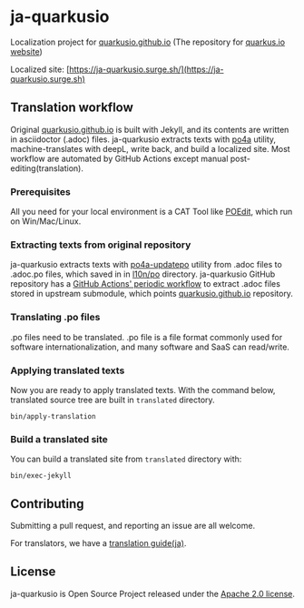 # ja-quarkusio

Localization project for [quarkusio.github.io](https://github.com/quarkusio/quarkusio.github.io) (The repository for [quarkus.io website](https://quarkus.io))

Localized site: [https://ja-quarkusio.surge.sh/](https://ja-quarkusio.surge.sh)

## Translation workflow

Original [quarkusio.github.io](https://github.com/quarkusio/quarkusio.github.io) is built with Jekyll, and its contents are written in asciidoctor (.adoc) files.
ja-quarkusio extracts texts with [po4a](https://po4a.org/) utility, machine-translates with deepL, write back, and build a localized site.
Most workflow are automated by GitHub Actions except manual post-editing(translation).

### Prerequisites

All you need for your local environment is a CAT Tool like [POEdit](https://poedit.net/), which run on Win/Mac/Linux.

### Extracting texts from original repository

ja-quarkusio extracts texts with [po4a-updatepo](https://po4a.org/) utility from .adoc files to .adoc.po files, which saved in 
in [l10n/po](l10n/po) directory.
ja-quarkusio GitHub repository has a [GitHub Actions' periodic workflow](.github/workflows/sync-upstream.yml) to extract .adoc files stored in upstream submodule, 
which points [quarkusio.github.io](https://github.com/quarkusio/quarkusio.github.io) repository.

### Translating .po files

.po files need to be translated. .po file is a file format commonly used for software internationalization, and 
many software and SaaS can read/write.

### Applying translated texts

Now you are ready to apply translated texts. With the command below, translated source tree are built in `translated` directory.

```
bin/apply-translation
```

### Build a translated site

You can build a translated site from `translated` directory with:

```
bin/exec-jekyll
```

## Contributing

Submitting a pull request, and reporting an issue are all welcome.

For translators, we have a [translation guide(ja)](./translation-guide.ja.md).

## License

ja-quarkusio is Open Source Project released under the
[Apache 2.0 license](http://www.apache.org/licenses/LICENSE-2.0.html).
